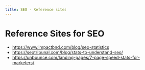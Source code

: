 ```yaml
---
title: SEO - Reference sites
---
```

# Reference Sites for SEO

- https://www.impactbnd.com/blog/seo-statistics
- https://seotribunal.com/blog/stats-to-understand-seo/
- https://unbounce.com/landing-pages/7-page-speed-stats-for-marketers/
